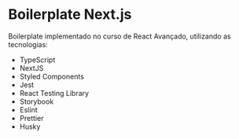 # Boilerplate Next.js

Boilerplate implementado no curso de React Avançado, utilizando as tecnologias:

- TypeScript
- NextJS
- Styled Components
- Jest
- React Testing Library
- Storybook
- Eslint
- Prettier
- Husky

